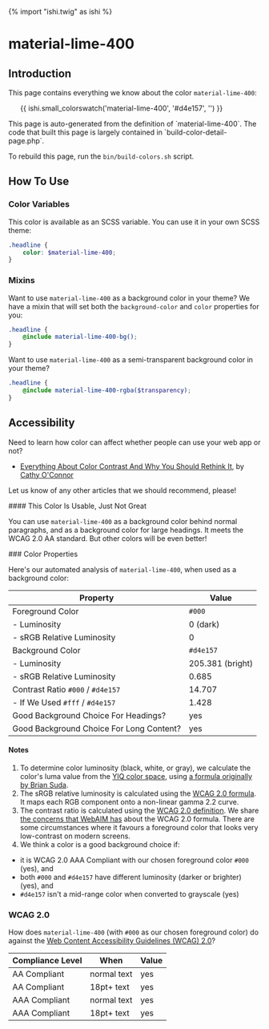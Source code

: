 {% import "ishi.twig" as ishi %}
# material-lime-400

## Introduction

This page contains everything we know about the color `material-lime-400`:

<div class="grid">
    <div class="cell">
        <div class="swatch">
            <ul>
                {{ ishi.small_colorswatch('material-lime-400', '#d4e157', '') }}
            </ul>
        </div>
    </div>
</div>

<div class="callout attention" markdown="1">
This page is auto-generated from the definition of `material-lime-400`. The code that built this page is largely contained in `build-color-detail-page.php`.

To rebuild this page, run the `bin/build-colors.sh` script.
</div>

## How To Use

### Color Variables

This color is available as an SCSS variable. You can use it in your own SCSS theme:

```scss
.headline {
    color: $material-lime-400;
}
```

### Mixins

Want to use `material-lime-400` as a background color in your theme? We have a mixin that will set both the `background-color` and `color` properties for you:

```scss
.headline {
    @include material-lime-400-bg();
}
```

Want to use `material-lime-400` as a semi-transparent background color in your theme?

```scss
.headline {
    @include material-lime-400-rgba($transparency);
}
```

## Accessibility

Need to learn how color can affect whether people can use your web app or not?

* [Everything About Color Contrast And Why You Should Rethink It](https://www.smashingmagazine.com/2014/10/color-contrast-tips-and-tools-for-accessibility/), by [Cathy O'Connor](http://www.twitter.com/cagocon)

Let us know of any other articles that we should recommend, please!
<div class="callout warning" markdown="1">
#### This Color Is Usable, Just Not Great

You can use `material-lime-400` as a background color behind normal paragraphs, and as a background color for large headings. It meets the WCAG 2.0 AA standard. But other colors will be even better!
</div>
### Color Properties

Here's our automated analysis of `material-lime-400`, when used as a background color:

Property | Value
---------|------
Foreground Color | `#000`
- Luminosity | 0 (dark)
- sRGB Relative Luminosity | 0
Background Color | `#d4e157`
- Luminosity | 205.381 (bright)
- sRGB Relative Luminosity | 0.685
Contrast Ratio `#000` / `#d4e157` | 14.707
- If We Used `#fff` / `#d4e157` | 1.428
Good Background Choice For Headings? | yes
Good Background Choice For Long Content? | yes

#### Notes

1. To determine color luminosity (black, white, or gray), we calculate the color's luma value from the [YIQ color space](https://en.wikipedia.org/wiki/YIQ), using [a formula originally by Brian Suda](https://24ways.org/2010/calculating-color-contrast/).
1. The sRGB relative luminosity is calculated using the [WCAG 2.0 formula](https://www.w3.org/TR/WCAG20/#relativeluminancedef). It maps each RGB component onto a non-linear gamma 2.2 curve.
1. The contrast ratio is calculated using the [WCAG 2.0 definition](https://www.w3.org/TR/2008/REC-WCAG20-20081211/#contrast-ratiodef). We share [the concerns that WebAIM has](http://webaim.org/blog/wcag-2-1-feedback/) about the WCAG 2.0 formula. There are some circumstances where it favours a foreground color that looks very low-contrast on modern screens.
1. We think a color is a good background choice if:
  - it is WCAG 2.0 AAA Compliant with our chosen foreground color `#000` (yes), and
  - both `#000` and `#d4e157` have different luminosity (darker or brighter) (yes), and
  - `#d4e157` isn't a mid-range color when converted to grayscale (yes)

### WCAG 2.0

How does `material-lime-400` (with `#000` as our chosen foreground color) do against the [Web Content Accessibility Guidelines (WCAG) 2.0](https://www.w3.org/TR/WCAG20/)?

Compliance Level | When | Value
-----------------|------|------
AA Compliant | normal text | yes
AA Compliant | 18pt+ text | yes
AAA Compliant | normal text | yes
AAA Compliant | 18pt+ text | yes